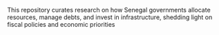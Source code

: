 This repository curates research on how Senegal governments allocate resources, manage debts, and invest in infrastructure, shedding light on fiscal policies and economic priorities
